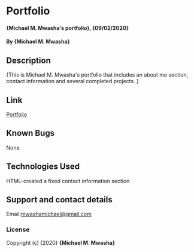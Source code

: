 # Portfolio
#### {Michael M. Mwasha's portfolio}, {09/02/2020}
#### By **{Michael M. Mwasha}**
## Description
{This is Michael M. Mwasha's portfolio that includes an about me section, contact information and several completed projects. }
## Link
[Portfolio](https://kanashi-senshi.github.io/portfolio/)

## Known Bugs
None
## Technologies Used
HTML-created a fixed contact information section
## Support and contact details
Email:mwashamichael@gmail.com
### License
Copyright (c) {2020} **{Michael M. Mwasha}**

